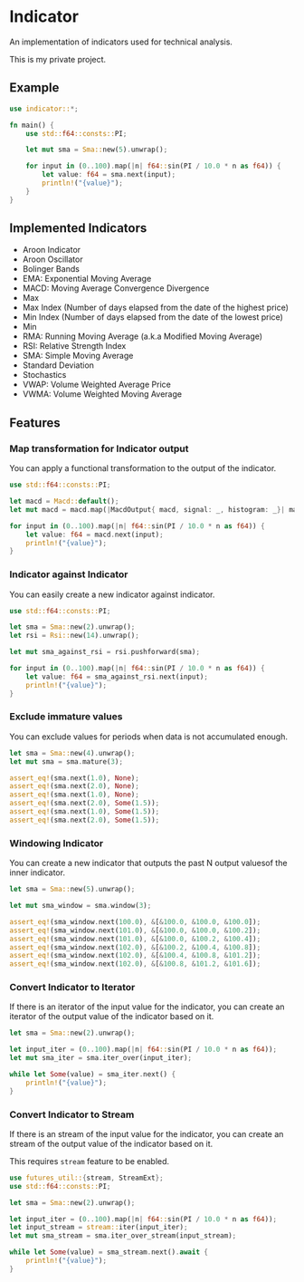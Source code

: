 # Indicator

An implementation of indicators used for technical analysis.

This is my private project.

## Example

```rust
use indicator::*;

fn main() {
    use std::f64::consts::PI;

    let mut sma = Sma::new(5).unwrap();

    for input in (0..100).map(|n| f64::sin(PI / 10.0 * n as f64)) {
        let value: f64 = sma.next(input);
        println!("{value}");
    }
}
```

## Implemented Indicators

- Aroon Indicator
- Aroon Oscillator
- Bolinger Bands
- EMA: Exponential Moving Average
- MACD: Moving Average Convergence Divergence
- Max
- Max Index
  (Number of days elapsed from the date of the highest price)
- Min Index
  (Number of days elapsed from the date of the lowest price)
- Min
- RMA: Running Moving Average
  (a.k.a Modified Moving Average)
- RSI: Relative Strength Index
- SMA: Simple Moving Average
- Standard Deviation
- Stochastics
- VWAP: Volume Weighted Average Price
- VWMA: Volume Weighted Moving Average

## Features

### Map transformation for Indicator output

You can apply a functional transformation to the output of the indicator.

```rust
use std::f64::consts::PI;

let macd = Macd::default();
let mut macd = macd.map(|MacdOutput{ macd, signal: _, histogram: _}| macd);

for input in (0..100).map(|n| f64::sin(PI / 10.0 * n as f64)) {
    let value: f64 = macd.next(input);
    println!("{value}");
}
```

### Indicator against Indicator

You can easily create a new indicator against indicator.

```rust
use std::f64::consts::PI;

let sma = Sma::new(2).unwrap();
let rsi = Rsi::new(14).unwrap();

let mut sma_against_rsi = rsi.pushforward(sma);

for input in (0..100).map(|n| f64::sin(PI / 10.0 * n as f64)) {
    let value: f64 = sma_against_rsi.next(input);
    println!("{value}");
}
```

### Exclude immature values

You can exclude values ​​for periods when data is not accumulated enough.

```rust
let sma = Sma::new(4).unwrap();
let mut sma = sma.mature(3);

assert_eq!(sma.next(1.0), None);
assert_eq!(sma.next(2.0), None);
assert_eq!(sma.next(1.0), None);
assert_eq!(sma.next(2.0), Some(1.5));
assert_eq!(sma.next(1.0), Some(1.5));
assert_eq!(sma.next(2.0), Some(1.5));
```

### Windowing Indicator

You can create a new indicator that outputs the past N output values ​​of the inner indicator.

```rust
let sma = Sma::new(5).unwrap();

let mut sma_window = sma.window(3);

assert_eq!(sma_window.next(100.0), &[&100.0, &100.0, &100.0]);
assert_eq!(sma_window.next(101.0), &[&100.0, &100.0, &100.2]);
assert_eq!(sma_window.next(101.0), &[&100.0, &100.2, &100.4]);
assert_eq!(sma_window.next(102.0), &[&100.2, &100.4, &100.8]);
assert_eq!(sma_window.next(102.0), &[&100.4, &100.8, &101.2]);
assert_eq!(sma_window.next(102.0), &[&100.8, &101.2, &101.6]);
```

### Convert Indicator to Iterator

If there is an iterator of the input value for the indicator, you can create an iterator of the output value of the indicator based on it.

```rust
let sma = Sma::new(2).unwrap();

let input_iter = (0..100).map(|n| f64::sin(PI / 10.0 * n as f64));
let mut sma_iter = sma.iter_over(input_iter);

while let Some(value) = sma_iter.next() {
    println!("{value}");
}
```

### Convert Indicator to Stream

If there is an stream of the input value for the indicator, you can create an stream of the output value of the indicator based on it.

This requires `stream` feature to be enabled.

```rust
use futures_util::{stream, StreamExt};
use std::f64::consts::PI;

let sma = Sma::new(2).unwrap();

let input_iter = (0..100).map(|n| f64::sin(PI / 10.0 * n as f64));
let input_stream = stream::iter(input_iter);
let mut sma_stream = sma.iter_over_stream(input_stream);

while let Some(value) = sma_stream.next().await {
    println!("{value}");
}
```
